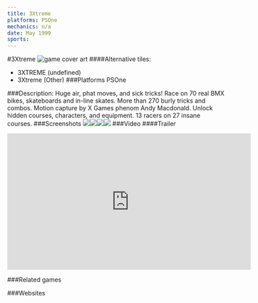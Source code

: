 ```yaml
---
title: 3Xtreme
platforms: PSOne
mechanics: n/a
date: May 1999
sports: 
---
```

#3Xtreme
![game cover art](//images.igdb.com/igdb/image/upload/t_cover_big/sfbx1mgcqpiheqzesvur.jpg "Logo Title Text 1")
####Alternative tiles:
* 3XTREME (undefined)
* 3Xtreme (Other)
###Platforms
PSOne

###Description:
Huge air, phat moves, and sick tricks! 
Race on 70 real BMX bikes, skateboards and in-line skates. 
More than 270 burly tricks and combos. 
Motion capture by X Games phenom Andy Macdonald. 
Unlock hidden courses, characters, and equipment. 
13 racers on 27 insane courses.
###Screenshots
<a target="_blank" href="//images.igdb.com/igdb/image/upload/t_cover_big/atozwu6aplwesvtjqrwd.jpg"><img src="//images.igdb.com/igdb/image/upload/t_thumb/atozwu6aplwesvtjqrwd.jpg"/></a><a target="_blank" href="//images.igdb.com/igdb/image/upload/t_cover_big/nzdxwowrd8cpw7ejjmh2.jpg"><img src="//images.igdb.com/igdb/image/upload/t_thumb/nzdxwowrd8cpw7ejjmh2.jpg"/></a><a target="_blank" href="//images.igdb.com/igdb/image/upload/t_cover_big/qvio6fkejpwhzknthvsq.jpg"><img src="//images.igdb.com/igdb/image/upload/t_thumb/qvio6fkejpwhzknthvsq.jpg"/></a><a target="_blank" href="//images.igdb.com/igdb/image/upload/t_cover_big/uon6czv5tzek0svzr9tk.jpg"><img src="//images.igdb.com/igdb/image/upload/t_thumb/uon6czv5tzek0svzr9tk.jpg"/></a>
###Video
####Trailer

<iframe width="560" height="315" src="https://www.youtube.com/embed/5s51yQKhLvA" frameborder="0" allowfullscreen></iframe>

###Related games

###Websites

